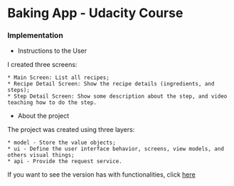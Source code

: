 # Baking App - Udacity Course

### Implementation

- Instructions to the User

I created three screens:

    * Main Screen: List all recipes;
    * Recipe Detail Screen: Show the recipe details (ingredients, and steps);
    * Step Detail Screen: Show some description about the step, and video teaching how to do the step.

- About the project

The project was created using three layers: 

    * model - Store the value objects;
    * ui - Define the user interface behavior, screens, view models, and others visual things;
    * api - Provide the request service.
    
If you want to see the version has with functionalities, click [here](https://github.com/gabrielbmoro/bakingapp_udacitycourse/releases/tag/v1.0.2)
